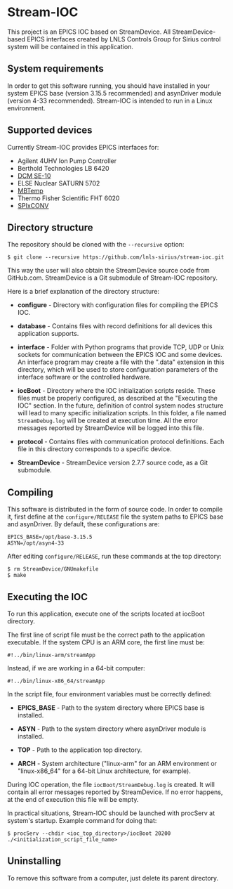# Stream-IOC

This project is an EPICS IOC based on StreamDevice. All StreamDevice-based EPICS interfaces created by LNLS Controls Group for Sirius control system will be contained in this application.

## System requirements

In order to get this software running, you should have installed in your system EPICS base (version 3.15.5 recommended) and asynDriver module (version 4-33 recommended). Stream-IOC is intended to run in a Linux environment.

## Supported devices

Currently Stream-IOC provides EPICS interfaces for:

* Agilent 4UHV Ion Pump Controller
* Berthold Technologies LB 6420
* [DCM SE-10](https://dcmtech.com.br/equipamentos-e-sistemas-para-monitorar-temperatura-e-umidade/se-10-monitor-de-ambientes-com-acionamento-de-cargas/)
* ELSE Nuclear SATURN 5702
* [MBTemp](https://wiki-sirius.lnls.br/mediawiki/index.php/CON:MBTemp)
* Thermo Fisher Scientific FHT 6020
* [SPIxCONV](https://wiki-sirius.lnls.br/mediawiki/index.php/CON:SPIxCONV)

## Directory structure

The repository should be cloned with the `--recursive` option:

```
$ git clone --recursive https://github.com/lnls-sirius/stream-ioc.git
```

This way the user will also obtain the StreamDevice source code from GitHub.com. StreamDevice is a Git submodule of Stream-IOC repository.

Here is a brief explanation of the directory structure:

* **configure** - Directory with configuration files for compiling the EPICS IOC.

* **database** - Contains files with record definitions for all devices this application supports.

* **interface** - Folder with Python programs that provide TCP, UDP or Unix sockets for communication between the EPICS IOC and some devices. An interface program may create a file with the ".data" extension in this directory, which will be used to store configuration parameters of the interface software or the controlled hardware.

* **iocBoot** - Directory where the IOC initialization scripts reside. These files must be properly configured, as described at the "Executing the IOC" section. In the future, definition of control system nodes structure will lead to many specific initialization scripts. In this folder, a file named `StreamDebug.log` will be created at execution time. All the error messages reported by StreamDevice will be logged into this file.

* **protocol** - Contains files with communication protocol definitions. Each file in this directory corresponds to a specific device.

* **StreamDevice** - StreamDevice version 2.7.7 source code, as a Git submodule.

## Compiling

This software is distributed in the form of source code. In order to compile it, first define at the `configure/RELEASE` file the system paths to EPICS base and asynDriver. By default, these configurations are:

```
EPICS_BASE=/opt/base-3.15.5
ASYN=/opt/asyn4-33
```

After editing `configure/RELEASE`, run these commands at the top directory:

```
$ rm StreamDevice/GNUmakefile
$ make
```

## Executing the IOC

To run this application, execute one of the scripts located at iocBoot directory.

The first line of script file must be the correct path to the application executable. If the system CPU is an ARM core, the first line must be:

```
#!../bin/linux-arm/streamApp
```

Instead, if we are working in a 64-bit computer:

```
#!../bin/linux-x86_64/streamApp
```

In the script file, four environment variables must be correctly defined:

* **EPICS_BASE** - Path to the system directory where EPICS base is installed.

* **ASYN** - Path to the system directory where asynDriver module is installed.

* **TOP** - Path to the application top directory.

* **ARCH** - System architecture ("linux-arm" for an ARM environment or "linux-x86_64" for a 64-bit Linux architecture, for example).

During IOC operation, the file `iocBoot/StreamDebug.log` is created. It will contain all error messages reported by StreamDevice. If no error happens, at the end of execution this file will be empty.

In practical situations, Stream-IOC should be launched with procServ at system's startup. Example command for doing that:

```
$ procServ --chdir <ioc_top_directory>/iocBoot 20200 ./<initialization_script_file_name>
```

## Uninstalling

To remove this software from a computer, just delete its parent directory.
